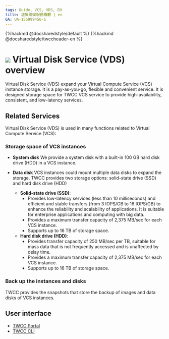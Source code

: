 ```yaml
---
tags: Guide, VCS, VDS, EN
title: 虛擬磁碟服務概觀 | en
GA: UA-155999456-1
---
```


{%hackmd @docsharedstyle/default %}
{%hackmd @docsharedstyle/twccheader-en %}

# ![](https://cos.twcc.ai/SYS-MANUAL/uploads/upload_a62be3bdf4bc257526e95e16b063a777.png) Virtual Disk Service (VDS) overview


Virtual Disk Service (VDS) expand your Virtual Compute Service (VCS) instance storage. It is a pay-as-you-go, flexible and convenient service. It is designed storage space for TWCC VCS service to provide high-availability, consistent, and low-latency services.


## Related Services

Virtual Disk Service (VDS) is used in many functions related to Virtual Compute Service (VCS):


### Storage space of VCS instances

- **System disk**
We provide a system disk with a built-in 100 GB hard disk drive (HDD) in a VCS instance.

- **Data disk**
VCS instances could mount multiple data disks to expand the storage. TWCC provides two storage options: solid-state drive (SSD) and hard disk drive (HDD)
    - **Solid-state drive (SSD)**:
        - Provides low-latency services (less than 10 milliseconds) and efficient and stable transfers (from 3 IOPS/GB to 16 IOPS/GB) to enhance the reliability and scalability of applications. It is suitable for enterprise applications and computing with big data.
        - Provides a maximum transfer capacity of 2,375 MB/sec for each VCS instance.
        - Supports up to 16 TB of storage space.
    - **Hard disk drive (HDD)**:
        - Provides transfer capacity of 250 MB/sec per TB, suitable for mass data that is not frequently accessed and is unaffected by delay time.
        - Provides a maximum transfer capacity of 2,375 MB/sec for each VCS instance.
        - Supports up to 16 TB of storage space.
   
### Back up the instances and disks

TWCC provides the snapshots that store the backup of images and data disks of VCS instances.



## User interface

- [TWCC Portal](https://www.twcc.ai)
- [TWCC CLI](https://github.com/twcc/TWCC-CLI)
